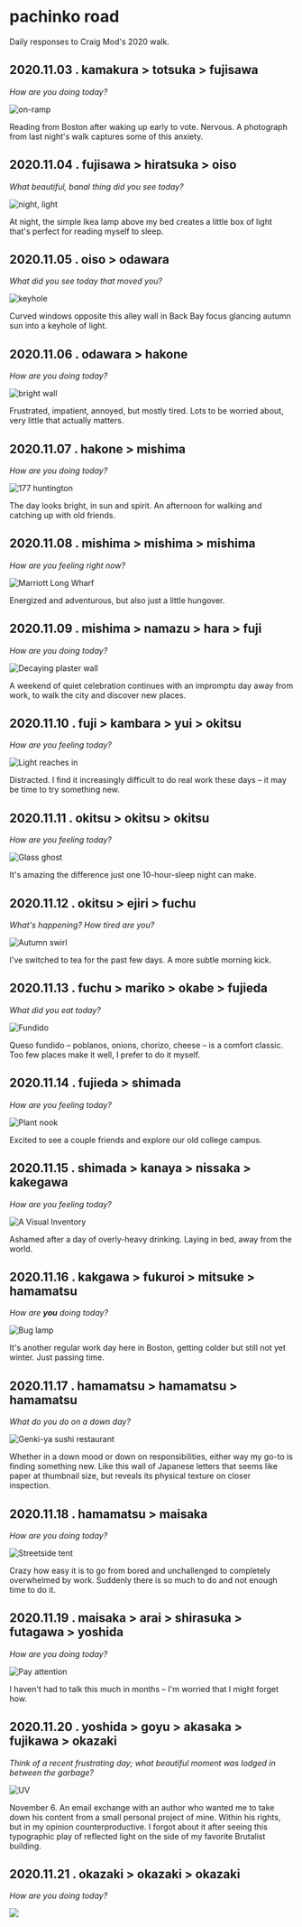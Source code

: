 # pachinko road

Daily responses to Craig Mod's 2020 walk.

## 2020.11.03 . kamakura > totsuka > fujisawa

*How are you doing today?*

![on-ramp](2020-11-03.jpeg)

Reading from Boston after waking up early to vote. Nervous. A photograph from last night's walk captures some of this anxiety.

## 2020.11.04 . fujisawa > hiratsuka > oiso

*What beautiful, banal thing did you see today?*

![night, light](2020-11-04.jpeg)

At night, the simple Ikea lamp above my bed creates a little box of light that's perfect for reading myself to sleep.

## 2020.11.05 . oiso > odawara

*What did you see today that moved you?*

![keyhole](2020-11-05.jpeg)

Curved windows opposite this alley wall in Back Bay focus glancing autumn sun into a keyhole of light.

## 2020.11.06 . odawara > hakone

*How are you doing today?*

![bright wall](2020-11-06.jpeg)

Frustrated, impatient, annoyed, but mostly tired. Lots to be worried about, very little that actually matters.

## 2020.11.07 . hakone > mishima

*How are you doing today?*

![177 huntington](2020-11-07.jpeg)

The day looks bright, in sun and spirit. An afternoon for walking and catching up with old friends.

## 2020.11.08 . mishima > mishima > mishima

*How are you feeling right now?*

![Marriott Long Wharf](2020-11-08.jpeg)

Energized and adventurous, but also just a little hungover.

## 2020.11.09 . mishima > namazu > hara > fuji

*How are you doing today?*

![Decaying plaster wall](2020-11-09.jpeg)

A weekend of quiet celebration continues with an impromptu day away from work, to walk the city and discover new places.

## 2020.11.10 . fuji > kambara > yui > okitsu

*How are you feeling today?*

![Light reaches in](2020-11-10.jpeg)

Distracted. I find it increasingly difficult to do real work these days – it may be time to try something new.

## 2020.11.11 . okitsu > okitsu > okitsu

*How are you feeling today?*

![Glass ghost](2020-11-11.jpeg)

It's amazing the difference just one 10-hour-sleep night can make.

## 2020.11.12 . okitsu > ejiri > fuchu

*What's happening? How tired are you?*

![Autumn swirl](2020-11-12.jpeg)

I've switched to tea for the past few days. A more subtle morning kick.

## 2020.11.13 . fuchu > mariko > okabe > fujieda

*What did you eat today?*

![Fundido](2020-11-13.jpeg)

Queso fundido – poblanos, onions, chorizo, cheese – is a comfort classic. Too few places make it well, I prefer to do it myself.

## 2020.11.14 . fujieda > shimada

*How are you feeling today?*

![Plant nook](2020-11-14.jpg)

Excited to see a couple friends and explore our old college campus.

## 2020.11.15 . shimada > kanaya > nissaka > kakegawa

*How are you feeling today?*

![A Visual Inventory](2020-11-15.jpg)

Ashamed after a day of overly-heavy drinking. Laying in bed, away from the world.

## 2020.11.16 . kakgawa > fukuroi > mitsuke > hamamatsu

*How are __you__ doing today?*

![Bug lamp](2020-11-16.jpg)

It's another regular work day here in Boston, getting colder but still not yet winter. Just passing time.

## 2020.11.17 . hamamatsu > hamamatsu > hamamatsu

*What do you do on a down day?*

![Genki-ya sushi restaurant](2020-11-17.jpg)

Whether in a down mood or down on responsibilities, either way my go-to is finding something new. Like this wall of Japanese letters that seems like paper at thumbnail size, but reveals its physical texture on closer inspection.

## 2020.11.18 . hamamatsu > maisaka

*How are you doing today?*

![Streetside tent](2020-11-18.jpg)

Crazy how easy it is to go from bored and unchallenged to completely overwhelmed by work. Suddenly there is so much to do and not enough time to do it.

## 2020.11.19 . maisaka > arai > shirasuka > futagawa > yoshida

*How are you doing today?*

![Pay attention](2020-11-19.jpg)

I haven't had to talk this much in months – I'm worried that I might forget how.

## 2020.11.20 . yoshida > goyu > akasaka > fujikawa > okazaki

*Think of a recent frustrating day; what beautiful moment was lodged in between the garbage?*

![UV](2020-11-20.jpg)

November 6. An email exchange with an author who wanted me to take down his content from a small personal project of mine. Within his rights, but in my opinion counterproductive. I forgot about it after seeing this typographic play of reflected light on the side of my favorite Brutalist building.

## 2020.11.21 . okazaki > okazaki > okazaki

*How are you doing today?*

![](2020-11-21.jpg)

